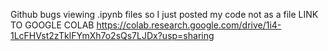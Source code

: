 Github bugs viewing .ipynb files so I just posted my code not as a file
LINK TO GOOGLE COLAB https://colab.research.google.com/drive/1i4-1LcFHVst2zTklFYmXh7o2sQs7LJDx?usp=sharing
